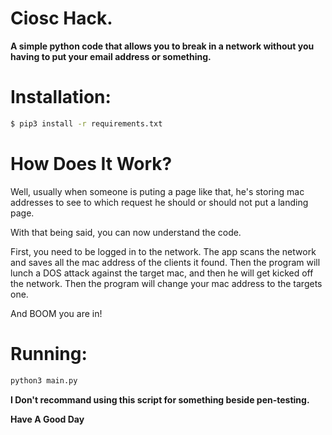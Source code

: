 # Ciosc Hack.

__A simple python code that allows you to break in a network without you having to put your email address or something.__

# Installation:
```bash
$ pip3 install -r requirements.txt
```

# How Does It Work?
Well, usually when someone is puting a page like that, he's storing mac addresses to see to which request he should or should not put a landing page.

With that being said, you can now understand the code.

First, you need to be logged in to the network. 
The app scans the network and saves all the mac address of the clients it found.
Then the program will lunch a DOS attack against the target mac, and then he will get kicked off the network.
Then the program will change your mac address to the targets one.

And BOOM you are in!

# Running:
```bash
python3 main.py
```

__I Don't recommand using this script for something beside pen-testing.__

__Have A Good Day__

